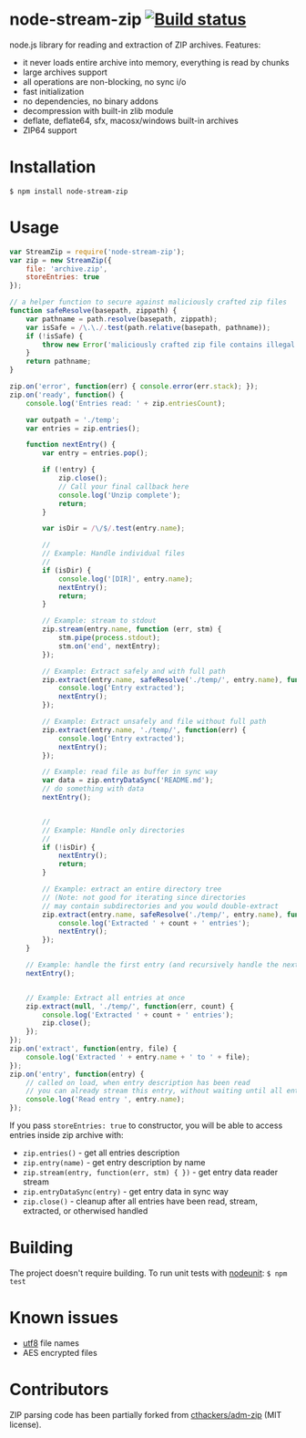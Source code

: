 # node-stream-zip [![Build status](https://travis-ci.org/antelle/node-stream-zip.svg?branch=master)](https://travis-ci.org/antelle/node-stream-zip)

node.js library for reading and extraction of ZIP archives.
Features:

- it never loads entire archive into memory, everything is read by chunks
- large archives support
- all operations are non-blocking, no sync i/o
- fast initialization
- no dependencies, no binary addons
- decompression with built-in zlib module
- deflate, deflate64, sfx, macosx/windows built-in archives
- ZIP64 support

# Installation

`$ npm install node-stream-zip`

# Usage

```javascript
var StreamZip = require('node-stream-zip');
var zip = new StreamZip({
    file: 'archive.zip',
    storeEntries: true
});

// a helper function to secure against maliciously crafted zip files
function safeResolve(basepath, zippath) {
    var pathname = path.resolve(basepath, zippath);
    var isSafe = /\.\./.test(path.relative(basepath, pathname));
    if (!isSafe) {
        throw new Error('maliciously crafted zip file contains illegal directory:', entry.name);
    }
    return pathname;
}

zip.on('error', function(err) { console.error(err.stack); });
zip.on('ready', function() {
    console.log('Entries read: ' + zip.entriesCount);

    var outpath = './temp';
    var entries = zip.entries();

    function nextEntry() {
        var entry = entries.pop();

        if (!entry) {
            zip.close();
            // Call your final callback here
            console.log('Unzip complete');
            return;
        }

        var isDir = /\/$/.test(entry.name);

        //
        // Example: Handle individual files
        //
        if (isDir) {
            console.log('[DIR]', entry.name);
            nextEntry();
            return;
        }

        // Example: stream to stdout
        zip.stream(entry.name, function (err, stm) {
            stm.pipe(process.stdout);
            stm.on('end', nextEntry);
        });

        // Example: Extract safely and with full path
        zip.extract(entry.name, safeResolve('./temp/', entry.name), function(err) {
            console.log('Entry extracted');
            nextEntry();
        });

        // Example: Extract unsafely and file without full path
        zip.extract(entry.name, './temp/', function(err) {
            console.log('Entry extracted');
            nextEntry();
        });

        // Example: read file as buffer in sync way
        var data = zip.entryDataSync('README.md');
        // do something with data
        nextEntry();


        //
        // Example: Handle only directories
        //
        if (!isDir) {
            nextEntry();
            return;
        }

        // Example: extract an entire directory tree
        // (Note: not good for iterating since directories
        // may contain subdirectories and you would double-extract
        zip.extract(entry.name, safeResolve('./temp/', entry.name), function (err, count) {
            console.log('Extracted ' + count + ' entries');
            nextEntry();
        });
    }

    // Example: handle the first entry (and recursively handle the next in serial)
    nextEntry();


    // Example: Extract all entries at once
    zip.extract(null, './temp/', function(err, count) {
        console.log('Extracted ' + count + ' entries');
        zip.close();
    });
});
zip.on('extract', function(entry, file) {
    console.log('Extracted ' + entry.name + ' to ' + file);
});
zip.on('entry', function(entry) {
    // called on load, when entry description has been read
    // you can already stream this entry, without waiting until all entry descriptions are read (suitable for very large archives)
    console.log('Read entry ', entry.name);
});
```

If you pass `storeEntries: true` to constructor, you will be able to access entries inside zip archive with:

- `zip.entries()` - get all entries description
- `zip.entry(name)` - get entry description by name
- `zip.stream(entry, function(err, stm) { })` - get entry data reader stream
- `zip.entryDataSync(entry)` - get entry data in sync way
- `zip.close()` - cleanup after all entries have been read, stream, extracted, or otherwised handled

# Building

The project doesn't require building. To run unit tests with [nodeunit](https://github.com/caolan/nodeunit):
`$ npm test`

# Known issues

- [utf8](https://github.com/rubyzip/rubyzip/wiki/Files-with-non-ascii-filenames) file names
- AES encrypted files

# Contributors

ZIP parsing code has been partially forked from [cthackers/adm-zip](https://github.com/cthackers/adm-zip) (MIT license).
